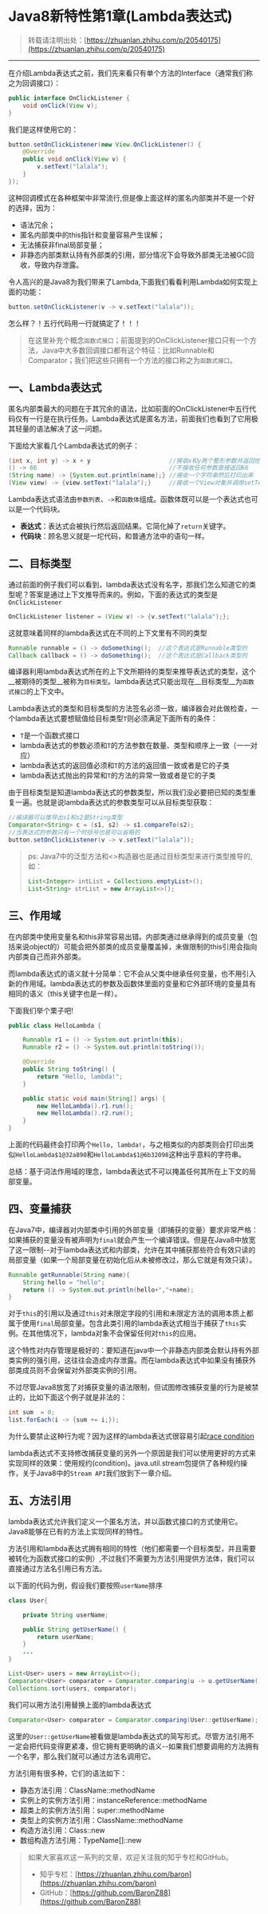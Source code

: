 # Java8新特性第1章(Lambda表达式)
> 转载请注明出处：[https://zhuanlan.zhihu.com/p/20540175](https://zhuanlan.zhihu.com/p/20540175)

***

在介绍Lambda表达式之前，我们先来看只有单个方法的Interface（通常我们称之为回调接口）：

```java
public interface OnClickListener {
	void onClick(View v);
}
```
	
我们是这样使用它的：

```java
button.setOnClickListener(new View.OnClickListener() {
    @Override
    public void onClick(View v) {
		v.setText("lalala");
   	}
});
```

这种回调模式在各种框架中非常流行,但是像上面这样的匿名内部类并不是一个好的选择，因为：

* 语法冗余；
* 匿名内部类中的this指针和变量容易产生误解；
* 无法捕获非final局部变量；
* 非静态内部类默认持有外部类的引用，部分情况下会导致外部类无法被GC回收，导致内存泄露。

令人高兴的是Java8为我们带来了Lambda,下面我们看看利用Lambda如何实现上面的功能：

```java
button.setOnClickListener(v -> v.setText("lalala"));
```

怎么样？！五行代码用一行就搞定了！！！

> 在这里补充个概念`函数式接口`；前面提到的OnClickListener接口只有一个方法，Java中大多数回调接口都有这个特征：比如Runnable和Comparator；我们把这些只拥有一个方法的接口称之为`函数式接口`。

## 一、Lambda表达式
匿名内部类最大的问题在于其冗余的语法，比如前面的OnClickListener中五行代码仅有一行是在执行任务。Lambda表达式是匿名方法，前面我们也看到了它用极其轻量的语法解决了这一问题。

下面给大家看几个Lambda表达式的例子：

```java
(int x, int y) -> x + y                      //接收x和y两个整形参数并返回他们的和
() -> 66                                     //不接收任何参数直接返回66
(String name) -> {System.out.println(name);} //接收一个字符串然后打印出来
(View view) -> {view.setText("lalala");}     //接收一个View对象并调用setText方法
```
	
Lambda表达式语法由`参数列表`、`->`和`函数体`组成。函数体既可以是一个表达式也可以是一个代码块。

* __表达式__：表达式会被执行然后返回结果。它简化掉了`return`关键字。
* __代码块__：顾名思义就是一坨代码，和普通方法中的语句一样。

<!--lambda经常出现在嵌套环境中，如作为方法的参数：

	Runnable runnable = () -> {doSomething();};
	new Thread(runnable);
	
	//也可以这样写
	new Thread(() -> {doSomething();});-->

## 二、目标类型
通过前面的例子我们可以看到，lambda表达式没有名字，那我们怎么知道它的类型呢？答案是通过上下文推导而来的。例如，下面的表达式的类型是`OnClickListener`

```java
OnClickListener listener = (View v) -> {v.setText("lalala");};
```
	
这就意味着同样的lambda表达式在不同的上下文里有不同的类型

```java
Runnable runnable = () -> doSomething();  //这个表达式是Runnable类型的
Callback callback = () -> doSomething();  //这个表达式是Callback类型的
```
	
编译器利用lambda表达式所在的上下文所期待的类型来推导表达式的类型，这个__被期待的类型__被称为`目标类型`。lambda表达式只能出现在__目标类型__为`函数式接口`的上下文中。

Lambda表达式的类型和目标类型的方法签名必须一致，编译器会对此做检查，一个lambda表达式要想赋值给目标类型`T`则必须满足下面所有的条件：

* `T`是一个函数式接口
* lambda表达式的参数必须和`T`的方法参数在数量、类型和顺序上一致（一一对应）
* lambda表达式的返回值必须和`T`的方法的返回值一致或者是它的子类
* lambda表达式抛出的异常和`T`的方法的异常一致或者是它的子类

由于目标类型是知道lambda表达式的参数类型，所以我们没必要把已知的类型重复一遍。也就是说lambda表达式的参数类型可以从目标类型获取：

```java
//编译器可以推导出s1和s2是String类型
Comparator<String> c = (s1, s2) -> s1.compareTo(s2);
//当表达式的参数只有一个时括号也是可以省略的
button.setOnClickListener(v -> v.setText("lalala"));
```
	
> ps: Java7中的泛型方法和<>构造器也是通过目标类型来进行类型推导的,如：
> ```java
> List<Integer> intList = Collections.emptyList>();
> List<String> strList = new ArrayList<>();
> ```

## 三、作用域
在内部类中使用变量名和this非常容易出错。内部类通过继承得到的成员变量（包括来说object的）可能会把外部类的成员变量覆盖掉，未做限制的this引用会指向内部类自己而非外部类。

而lambda表达式的语义就十分简单：它不会从父类中继承任何变量，也不用引入新的作用域。lambda表达式的参数及函数体里面的变量和它外部环境的变量具有相同的语义（this关键字也是一样）。

下面我们举个栗子吧!

```java
public class HelloLambda {

    Runnable r1 = () -> System.out.println(this);
    Runnable r2 = () -> System.out.println(toString());

    @Override
    public String toString() {
        return "Hello, lambda!";
    }

    public static void main(String[] args) {
        new HelloLambda().r1.run();  
        new HelloLambda().r2.run();
    }
}
```

上面的代码最终会打印两个`Hello, lambda!`，与之相类似的内部类则会打印出类似`HelloLambda$1@32a890`和`HelloLambda$1@6b32098`这种出乎意料的字符串。

总结：基于词法作用域的理念，lambda表达式不可以掩盖任何其所在上下文的局部变量。

## 四、变量捕获
在Java7中，编译器对内部类中引用的外部变量（即捕获的变量）要求非常严格：如果捕获的变量没有被声明为`final`就会产生一个编译错误。但是在Java8中放宽了这一限制--对于lambda表达式和内部类，允许在其中捕获那些符合有效只读的局部变量（如果一个局部变量在初始化后从未被修改过，那么它就是有效只读）。

```java
Runnable getRunnable(String name){
    String hello = "hello";
    return () -> System.out.println(hello+","+name);
}
```

对于`this`的引用以及通过`this`对未限定字段的引用和未限定方法的调用本质上都属于使用`final`局部变量。包含此类引用的lambda表达式相当于捕获了`this`实例。在其他情况下，lambda对象不会保留任何对`this`的应用。

这个特性对内存管理是极好的：要知道在java中一个非静态内部类会默认持有外部类实例的强引用，这往往会造成内存泄露。而在lambda表达式中如果没有捕获外部类成员则不会保留对外部类实例的引用。

不过尽管Java8放宽了对捕获变量的语法限制，但试图修改捕获变量的行为是被禁止的，比如下面这个例子就是非法的：

```java
int sum  = 0;
list.forEach(i -> {sum += i;});
```
	
为什么要禁止这种行为呢？因为这样的lambda表达式很容易引起[race condition](https://zh.wikipedia.org/zh-cn/%E7%AB%B6%E7%88%AD%E5%8D%B1%E5%AE%B3)

lambda表达式不支持修改捕获变量的另外一个原因是我们可以使用更好的方式来实现同样的效果：使用规约(condition)。java.util.stream包提供了各种规约操作，关于Java8中的`Stream API`我们放到下一章介绍。

## 五、方法引用
lambda表达式允许我们定义一个匿名方法，并以函数式接口的方式使用它。Java8能够在已有的方法上实现同样的特性。

方法引用和lambda表达式拥有相同的特性（他们都需要一个目标类型，并且需要被转化为函数式接口的实例）,不过我们不需要为方法引用提供方法体，我们可以直接通过方法名引用已有方法。

以下面的代码为例，假设我们要按照`userName`排序

```java
class User{

    private String userName;

    public String getUserName() {
        return userName;
    }
    ...
}

List<User> users = new ArrayList<>();
Comparator<User> comparator = Comparator.comparing(u -> u.getUserName());
Collections.sort(users, comparator);
```

我们可以用方法引用替换上面的lambda表达式

```java
Comparator<User> comparator = Comparator.comparing(User::getUserName);
```
	
这里的`User::getUserName`被看做是lambda表达式的简写形式。尽管方法引用不一定会把代码变得更紧凑，但它拥有更明确的语义--如果我们想要调用的方法拥有一个名字，那么我们就可以通过方法名调用它。

<!--因为函数式接口的方法参数对应于隐式方法调用时的参数，所以被引用方法签名可以通过放宽类型，装箱以及组织到参数数组中的方式对其参数进行操作，就像在调用实际方法一样：

	Consumer<Integer> b1 = System::exit;    // void exit(int status)
	Consumer<String[]> b2 = Arrays:sort;    // void sort(Object[] a)
	Consumer<String> b3 = MyProgram::main;  // void main(String... args)
	Runnable r = Myprogram::mapToInt        // void main(String... args)-->

方法引用有很多种，它们的语法如下：

* 静态方法引用：ClassName::methodName
* 实例上的实例方法引用：instanceReference::methodName
* 超类上的实例方法引用：super::methodName
* 类型上的实例方法引用：ClassName::methodName
* 构造方法引用：Class::new
* 数组构造方法引用：TypeName[]::new

> 如果大家喜欢这一系列的文章，欢迎关注我的知乎专栏和GitHub。
>   
> * 知乎专栏：[https://zhuanlan.zhihu.com/baron](https://zhuanlan.zhihu.com/baron)  
> * GitHub：[https://github.com/BaronZ88](https://github.com/BaronZ88)


